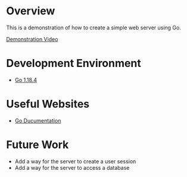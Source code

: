 # Overview
This is a demonstration of how to create a simple web server using Go.

[Demonstration Video](https://youtu.be/9mDkMaZDhAI)

# Development Environment
* [Go 1.18.4](https://go.dev/dl/)

# Useful Websites
* [Go Ducumentation](https://go.dev/doc/)

# Future Work
* Add a way for the server to create a user session
* Add a way for the server to access a database
